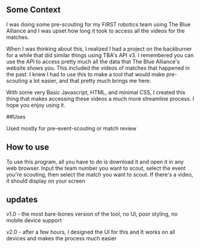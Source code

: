 ## Some Context

I was doing some pre-scouting for my FIRST robotics team using The Blue Alliance and I was upset how long it took to access all the videos for the matches.

When I was thinking about this, I realized I had a project on the backburner for a while that did similar things using TBA's API v3. I remembered you can use the API to access pretty much all the data that The Blue Alliance's website shows you. This included the videos of matches that happened in the past. I knew I had to use this to make a tool that would make pre-scouting a lot easier, and that pretty much brings me here.

With some very Basic Javascript, HTML, and minimal CSS, I created this thing that makes accessing these videos a much more streamline process. I hope you enjoy using it.

##Uses

Used mostly for pre-event-scouting or match review

## How to use

To use this program, all you have to do is download it and open it in any web browser. Input the team number you want to scout, select the event you're scouting, then select the match you want to scout. If there's a video, it should display on your screen

## updates

v1.0 - the most bare-bones version of the tool, no UI, poor styling, no mobile device support

v2.0 - after a few hours, I designed the UI for this and It works on all devices and makes the process much easier
